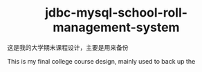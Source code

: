 <h1 style="text-align:center">jdbc-mysql-school-roll-management-system</h1>

这是我的大学期末课程设计，主要是用来备份

This is my final college course design, mainly used to back up the